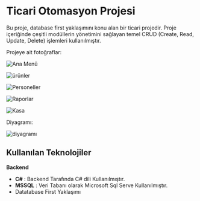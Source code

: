 # Ticari Otomasyon Projesi

Bu proje, database first yaklaşımını konu alan bir ticari projedir. Proje içeriğinde çeşitli modüllerin yönetimini sağlayan temel CRUD (Create, Read, Update, Delete) işlemleri kullanılmıştır.

Projeye ait fotoğraflar:

![Ana Menü](https://github.com/user-attachments/assets/eb09bf82-c61a-43c8-ae3b-753527d7f829)


![ürünler](https://github.com/user-attachments/assets/9713be82-7f44-4a7b-9899-b1b1ea544f86)


![Personeller](https://github.com/user-attachments/assets/4282dac3-0552-452e-9669-05056edd3850)


![Raporlar](https://github.com/user-attachments/assets/786d5d3c-36ad-4aa7-80ea-f32ce2ece5bd)


![Kasa](https://github.com/user-attachments/assets/26049b05-0cd3-4670-88a0-452efa839179)

Diyagramı:

![diyagramı](https://github.com/user-attachments/assets/e61d7a25-9625-4f38-860a-e0c2d6a21e12)

## Kullanılan Teknolojiler
**Backend**
- **C#** : Backend Tarafında C# dili Kullanılmıştır.
- **MSSQL** : Veri Tabanı olarak Microsoft Sql Serve Kullanılmıştır.
- Datatabase First Yaklaşımı
